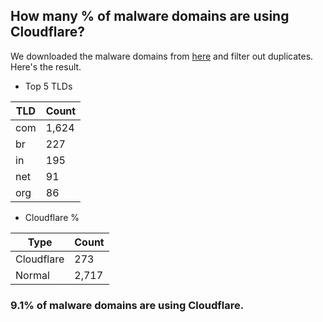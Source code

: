 ## How many % of malware domains are using Cloudflare?


We downloaded the malware domains from [here](https://urlhaus.abuse.ch) and filter out duplicates.
Here's the result.


[//]: # (start replacement)


- Top 5 TLDs

| TLD | Count |
| --- | --- |
| com | 1,624 |
| br | 227 |
| in | 195 |
| net | 91 |
| org | 86 |


- Cloudflare %

| Type | Count |
| --- | --- |
| Cloudflare | 273 |
| Normal | 2,717 |


### 9.1% of malware domains are using Cloudflare.